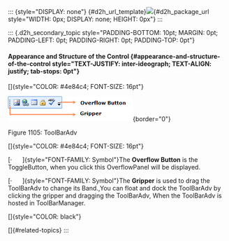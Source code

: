 ::: {style="DISPLAY: none"}
[](ms-xhelp:///?Id=d2h_url_template){#d2h_url_template}![](!package_url!){#d2h_package_url style="WIDTH: 0px; DISPLAY: none; HEIGHT: 0px"}
:::

::: {.d2h_secondary_topic style="PADDING-BOTTOM: 10pt; MARGIN: 0pt; PADDING-LEFT: 0pt; PADDING-RIGHT: 0pt; PADDING-TOP: 0pt"}
#### Appearance and Structure of the Control {#appearance-and-structure-of-the-control style="TEXT-JUSTIFY: inter-ideograph; TEXT-ALIGN: justify; tab-stops: 0pt"}

[]{style="COLOR: #4e84c4; FONT-SIZE: 16pt"} 

![](ImagesExt/image30_993.png){border="0"}

Figure 1105: ToolBarAdv

[]{style="COLOR: #4e84c4; FONT-SIZE: 16pt"} 

[·      ]{style="FONT-FAMILY: Symbol"}The **Overflow Button** is the ToggleButton, when you click this OverflowPanel will be displayed.

[·      ]{style="FONT-FAMILY: Symbol"}The **Gripper** is used to drag the ToolBarAdv to change its Band.,You can float and dock the ToolBarAdv by clicking the gripper and dragging the ToolBarAdv, When the ToolBarAdv is hosted in ToolBarManager.

[]{style="COLOR: black"} 

[]{#related-topics}
:::
